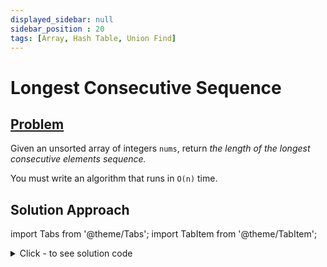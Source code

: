 ```yaml
---
displayed_sidebar: null
sidebar_position : 20
tags: [Array, Hash Table, Union Find]
---
```


# Longest Consecutive Sequence

## [Problem](https://leetcode.com/problems/longest-consecutive-sequence/)

<p>Given an unsorted array of integers <code>nums</code>, return <em>the length of the longest consecutive elements sequence.</em></p>

<p>You must write an algorithm that runs in&nbsp;<code>O(n)</code>&nbsp;time.</p>

## Solution Approach


import Tabs from '@theme/Tabs';
import TabItem from '@theme/TabItem';

<details><summary>Click - to see solution code</summary>

<Tabs>
<TabItem value="cpp" label="C++">

```cpp
class Solution {
    map<int, int> mp, mp1;

   public:
    int findlongestConsecutive(int a) {
        if (mp1[a]) return mp1[a];
        if (mp[a] == 0) return 0;
        mp1[a] = 1;
        mp1[a] += findlongestConsecutive(a - 1);
        return mp1[a];
    }

    int longestConsecutive(vector<int>& nums) {
        int n = nums.size();
        for (int i = 0; i < n; i++) {
            mp[nums[i]]++;
        }

        int ans = 0;
        for (auto i : mp) {
            ans = max(ans, findlongestConsecutive(i.first));
        }
        return ans;
    }
};

```
</TabItem>
</Tabs>

</details>
